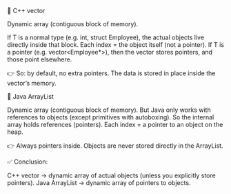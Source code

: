 🔹 C++ vector<T>

Dynamic array (contiguous block of memory).

If T is a normal type (e.g. int, struct Employee), the actual objects live directly inside that block.
Each index = the object itself (not a pointer).
If T is a pointer (e.g. vector<Employee*>), then the vector stores pointers, and those point elsewhere.

👉 So: by default, no extra pointers. The data is stored in place inside the vector’s memory.


🔹 Java ArrayList<T>

Dynamic array (contiguous block of memory).
But Java only works with references to objects (except primitives with autoboxing).
So the internal array holds references (pointers).
Each index = a pointer to an object on the heap.

👉 Always pointers inside. Objects are never stored directly in the ArrayList.

✅ Conclusion:

C++ vector → dynamic array of actual objects (unless you explicitly store pointers).
Java ArrayList → dynamic array of pointers to objects.
